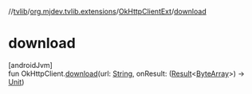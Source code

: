 //[tvlib](../../../index.md)/[org.mjdev.tvlib.extensions](../index.md)/[OkHttpClientExt](index.md)/[download](download.md)

# download

[androidJvm]\
fun OkHttpClient.[download](download.md)(url: [String](https://kotlinlang.org/api/latest/jvm/stdlib/kotlin/-string/index.html), onResult: ([Result](https://kotlinlang.org/api/latest/jvm/stdlib/kotlin/-result/index.html)&lt;[ByteArray](https://kotlinlang.org/api/latest/jvm/stdlib/kotlin/-byte-array/index.html)&gt;) -&gt; [Unit](https://kotlinlang.org/api/latest/jvm/stdlib/kotlin/-unit/index.html))
